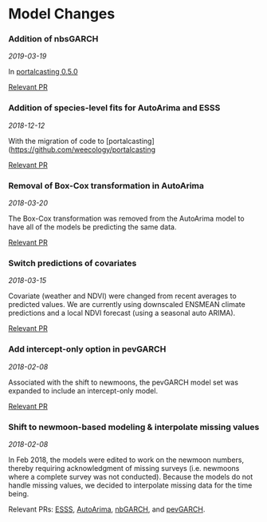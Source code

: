 # Model Changes

### Addition of nbsGARCH
*2019-03-19*

In [portalcasting 0.5.0](https://github.com/weecology/portalcasting/releases/tag/v0.5.0)

[Relevant PR](https://github.com/weecology/portalPredictions/pull/323)

### Addition of species-level fits for AutoArima and ESSS
*2018-12-12*

With the migration of code to [portalcasting](https://github.com/weecology/portalcasting

[Relevant PR](https://github.com/weecology/portalPredictions/pull/295)

### Removal of Box-Cox transformation in AutoArima
*2018-03-20*

The Box-Cox transformation was removed from the AutoArima model
to have all of the models be predicting the same data.

[Relevant PR](https://github.com/weecology/portalPredictions/pull/260)

### Switch predictions of covariates
*2018-03-15*

Covariate (weather and NDVI) were changed from recent 
averages to predicted values. We are currently using downscaled ENSMEAN 
climate predictions and a local NDVI forecast (using a seasonal auto ARIMA).

[Relevant PR](https://github.com/weecology/portalPredictions/pull/251)

### Add intercept-only option in pevGARCH
*2018-02-08*

Associated with the shift to newmoons, the pevGARCH model set
was expanded to include an intercept-only model. 

[Relevant PR](https://github.com/weecology/portalPredictions/pull/221)

### Shift to newmoon-based modeling & interpolate missing values
*2018-02-08*

In Feb 2018, the models were edited to work on the newmoon numbers, thereby 
requiring acknowledgment of missing surveys (i.e. newmoons where a complete 
survey was not conducted). Because the models do not handle missing values, we
decided to interpolate missing data for the time being. 

Relevant PRs:
[ESSS](https://github.com/weecology/portalPredictions/pull/196),
[AutoArima](https://github.com/weecology/portalPredictions/pull/197),
[nbGARCH](https://github.com/weecology/portalPredictions/pull/207), and 
[pevGARCH](https://github.com/weecology/portalPredictions/pull/212).






